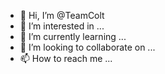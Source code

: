 - 👋 Hi, I’m @TeamColt
- 👀 I’m interested in ...
- 🌱 I’m currently learning ...
- 💞️ I’m looking to collaborate on ...
- 📫 How to reach me ...

<!---
TeamColt/TeamColt is a ✨ special ✨ repository because its `README.md` (this file) appears on your GitHub profile.
You can click the Preview link to take a look at your changes.
--->
